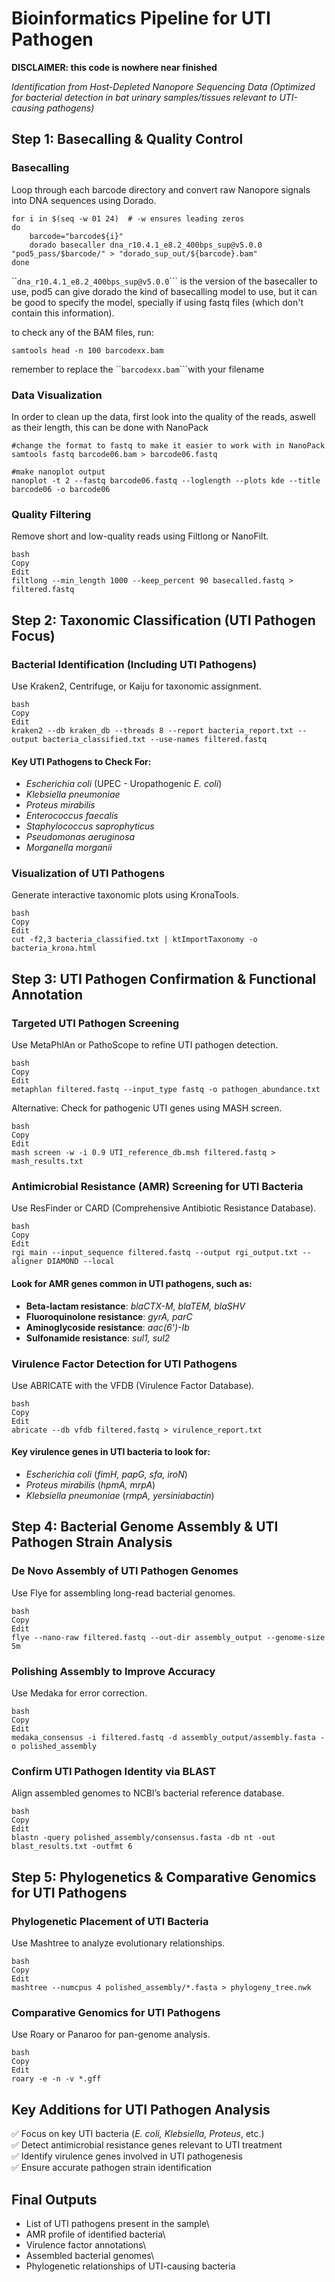 # Bioinformatics Pipeline for UTI Pathogen

**DISCLAIMER: this code is nowhere near finished**

*Identification from Host-Depleted Nanopore Sequencing Data (Optimized for bacterial detection in bat urinary samples/tissues relevant to UTI-causing pathogens)*

## Step 1: Basecalling & Quality Control

### Basecalling

Loop through each barcode directory and convert raw Nanopore signals into DNA sequences using Dorado.

``` console
for i in $(seq -w 01 24)  # -w ensures leading zeros
do
    barcode="barcode${i}"
    dorado basecaller dna_r10.4.1_e8.2_400bps_sup@v5.0.0 "pod5_pass/$barcode/" > "dorado_sup_out/${barcode}.bam"
done
```

\`\``dna_r10.4.1_e8.2_400bps_sup@v5.0.0`\`\`\` is the version of the basecaller to use, pod5 can give dorado the kind of basecalling model to use, but it can be good to specify the model, specially if using fastq files (which don't contain this information).

to check any of the BAM files, run:

``` console
samtools head -n 100 barcodexx.bam
```

remember to replace the \`\``barcodexx.bam`\`\`\`with your filename

### Data Visualization

In order to clean up the data, first look into the quality of the reads, aswell as their length, this can be done with NanoPack

``` conda
#change the format to fastq to make it easier to work with in NanoPack
samtools fastq barcode06.bam > barcode06.fastq

#make nanoplot output
nanoplot -t 2 --fastq barcode06.fastq --loglength --plots kde --title barcode06 -o barcode06 
```

### Quality Filtering

Remove short and low-quality reads using Filtlong or NanoFilt.

``` console
bash
Copy
Edit
filtlong --min_length 1000 --keep_percent 90 basecalled.fastq > filtered.fastq
```

## Step 2: Taxonomic Classification (UTI Pathogen Focus)

### Bacterial Identification (Including UTI Pathogens)

Use Kraken2, Centrifuge, or Kaiju for taxonomic assignment.

``` console
bash
Copy
Edit
kraken2 --db kraken_db --threads 8 --report bacteria_report.txt --output bacteria_classified.txt --use-names filtered.fastq
```

#### Key UTI Pathogens to Check For:

-   *Escherichia coli* (UPEC - Uropathogenic *E. coli*)
-   *Klebsiella pneumoniae*
-   *Proteus mirabilis*
-   *Enterococcus faecalis*
-   *Staphylococcus saprophyticus*
-   *Pseudomonas aeruginosa*
-   *Morganella morganii*

### Visualization of UTI Pathogens

Generate interactive taxonomic plots using KronaTools.

``` console
bash
Copy
Edit
cut -f2,3 bacteria_classified.txt | ktImportTaxonomy -o bacteria_krona.html
```

## Step 3: UTI Pathogen Confirmation & Functional Annotation

### Targeted UTI Pathogen Screening

Use MetaPhlAn or PathoScope to refine UTI pathogen detection.

``` console
bash
Copy
Edit
metaphlan filtered.fastq --input_type fastq -o pathogen_abundance.txt
```

Alternative: Check for pathogenic UTI genes using MASH screen.

``` console
bash
Copy
Edit
mash screen -w -i 0.9 UTI_reference_db.msh filtered.fastq > mash_results.txt
```

### Antimicrobial Resistance (AMR) Screening for UTI Bacteria

Use ResFinder or CARD (Comprehensive Antibiotic Resistance Database).

``` console
bash
Copy
Edit
rgi main --input_sequence filtered.fastq --output rgi_output.txt --aligner DIAMOND --local
```

#### Look for AMR genes common in UTI pathogens, such as:

-   **Beta-lactam resistance**: *blaCTX-M, blaTEM, blaSHV*
-   **Fluoroquinolone resistance**: *gyrA, parC*
-   **Aminoglycoside resistance**: *aac(6')-Ib*
-   **Sulfonamide resistance**: *sul1, sul2*

### Virulence Factor Detection for UTI Pathogens

Use ABRICATE with the VFDB (Virulence Factor Database).

``` console
bash
Copy
Edit
abricate --db vfdb filtered.fastq > virulence_report.txt
```

#### Key virulence genes in UTI bacteria to look for:

-   *Escherichia coli* (*fimH, papG, sfa, iroN*)
-   *Proteus mirabilis* (*hpmA, mrpA*)
-   *Klebsiella pneumoniae* (*rmpA, yersiniabactin*)

## Step 4: Bacterial Genome Assembly & UTI Pathogen Strain Analysis

### De Novo Assembly of UTI Pathogen Genomes

Use Flye for assembling long-read bacterial genomes.

``` console
bash
Copy
Edit
flye --nano-raw filtered.fastq --out-dir assembly_output --genome-size 5m
```

### Polishing Assembly to Improve Accuracy

Use Medaka for error correction.

``` console
bash
Copy
Edit
medaka_consensus -i filtered.fastq -d assembly_output/assembly.fasta -o polished_assembly
```

### Confirm UTI Pathogen Identity via BLAST

Align assembled genomes to NCBI’s bacterial reference database.

``` console
bash
Copy
Edit
blastn -query polished_assembly/consensus.fasta -db nt -out blast_results.txt -outfmt 6
```

## Step 5: Phylogenetics & Comparative Genomics for UTI Pathogens

### Phylogenetic Placement of UTI Bacteria

Use Mashtree to analyze evolutionary relationships.

``` console
bash
Copy
Edit
mashtree --numcpus 4 polished_assembly/*.fasta > phylogeny_tree.nwk
```

### Comparative Genomics for UTI Pathogens

Use Roary or Panaroo for pan-genome analysis.

``` console
bash
Copy
Edit
roary -e -n -v *.gff
```

## Key Additions for UTI Pathogen Analysis

✅ Focus on key UTI bacteria (*E. coli, Klebsiella, Proteus*, etc.)\
✅ Detect antimicrobial resistance genes relevant to UTI treatment\
✅ Identify virulence genes involved in UTI pathogenesis\
✅ Ensure accurate pathogen strain identification

## Final Outputs

-   List of UTI pathogens present in the sample\
-   AMR profile of identified bacteria\
-   Virulence factor annotations\
-   Assembled bacterial genomes\
-   Phylogenetic relationships of UTI-causing bacteria
